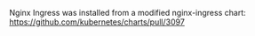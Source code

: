 Nginx Ingress was installed from a modified nginx-ingress chart: https://github.com/kubernetes/charts/pull/3097 
